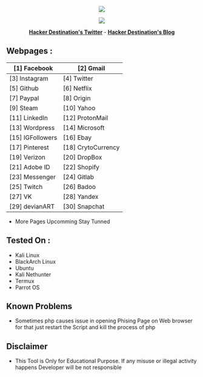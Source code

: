 <p align="center"><img src="https://i.imgur.com/8UgNhwj.png"></p>

<p align="center">
<img src="https://img.shields.io/badge/Python-3-brightgreen.svg?style=plastic">
</p>

<p align="center">
  <a href="https://twitter.com/hackerdestinat1"><b>Hacker Destination's Twitter</b></a>
   <span> - </span>
  <a href="https://iamhdpro.com"><b>Hacker Destination's Blog</b></a>
</p>

## Webpages :
[1]  Facebook       | [2]  Gmail
--------------------|------------
[3]  Instagram      | [4]  Twitter
[5]  Github         | [6]  Netflix 
[7]  Paypal         | [8]  Origin
[9]  Steam          | [10] Yahoo
[11] LinkedIn       | [12] ProtonMail
[13] Wordpress      | [14] Microsoft
[15] IGFollowers    | [16] Ebay
[17] Pinterest      | [18] CrytoCurrency
[19] Verizon        | [20] DropBox
[21] Adobe ID       | [22] Shopify
[23] Messenger      | [24] Gitlab
[25] Twitch         | [26] Badoo
[27] VK             | [28] Yandex
[29] devianART      | [30] Snapchat

* More Pages Upcomming Stay Tunned 

## Tested On :

* Kali Linux
* BlackArch Linux
* Ubuntu
* Kali Nethunter
* Termux
* Parrot OS


## Known Problems

* Sometimes php causes issue in opening Phising Page on Web browser for that just restart the Script and kill the process of php

## Disclaimer 
* This Tool is Only for Educational Purpose. If any misuse or illegal activity happens Developer will be not responsible
